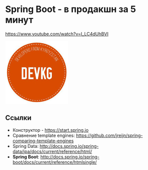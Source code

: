 # Spring Boot - в продакшн за 5 минут

https://www.youtube.com/watch?v=I_LC4dUhBVI

[![Dev.KG](devkg.jpg "Dev.KG")](http://dev.kg/)


## Ссылки

* Конструктор - https://start.spring.io
* Сравнение template engines: https://github.com/jreijn/spring-comparing-template-engines
* Spring Data: http://docs.spring.io/spring-data/jpa/docs/current/reference/html/
* **Spring Boot**: http://docs.spring.io/spring-boot/docs/current/reference/htmlsingle/ 
